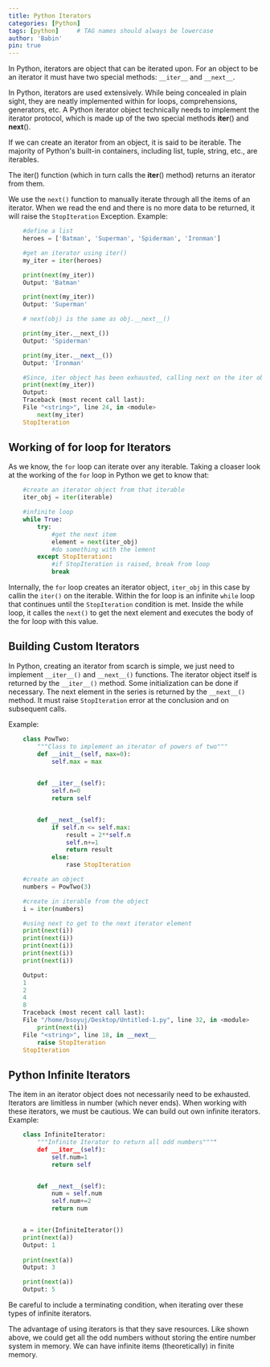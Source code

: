 ```yaml
---
title: Python Iterators
categories: [Python]
tags: [python]     # TAG names should always be lowercase
author: 'Babin'
pin: true
---
```


In Python, iterators are object that can be iterated upon.  For an object to be an iterator it must have two special methods: `__iter__` and `__next__`.

In Python, iterators are used extensively. While being concealed in plain sight, they are neatly implemented within for loops, comprehensions, generators, etc. A Python iterator object technically needs to implement the iterator protocol, which is made up of the two special methods __iter__() and __next__().

If we can create an iterator from an object, it is said to be iterable. The majority of Python's built-in containers, including list, tuple, string, etc., are iterables.


The iter() function (which in turn calls the __iter__() method) returns an iterator from them.

We use the `next()` function to manually iterate through all the items of an iterator. When we read the end and there is no more data to be returned, it will raise the `StopIteration` Exception. 
Example: 
```python
    #define a list
    heroes = ['Batman', 'Superman', 'Spiderman', 'Ironman']

    #get an iterator using iter()
    my_iter = iter(heroes)

    print(next(my_iter))
    Output: 'Batman'

    print(next(my_iter))
    Output: 'Superman'

    # next(obj) is the same as obj.__next__()

    print(my_iter.__next_())
    Output: 'Spiderman'

    print(my_iter.__next__())
    Output: 'Ironman'

    #Since, iter object has been exhausted, calling next on the iter obj will raise an error - no items left
    print(next(my_iter))
    Output:
    Traceback (most recent call last):
    File "<string>", line 24, in <module>
        next(my_iter)
    StopIteration
```

## Working of for loop for Iterators
As we know, the `for` loop can iterate over any iterable. Taking a cloaser look at the working of the `for` loop in Python we get to know that:
```python
    #create an iterator object from that iterable
    iter_obj = iter(iterable)

    #infinite loop
    while True:
        try:
            #get the next item
            element = next(iter_obj)
            #do something with the lement
        except StopIteration:
            #if StopIteration is raised, break from loop
            break
```
Internally, the `for` loop creates an iterator object, `iter_obj` in this case by callin the `iter()` on the iterable. Within the for loop is an infinite `while` loop that continues until the `StopIteration` condition is met. Inside the while loop, it calles the `next()` to get the next element and executes the body of the for loop with this value. 


## Building Custom Iterators
In Python, creating an iterator from scarch is simple, we just need to implement `__iter__()` and `__next__()` functions. The iterator object itself is returned by the `__iter__()` method. Some initialization can be done if necessary. The next element in the series is returned by the `__next__()` method. It must raise `StopIteration` error at the conclusion and on subsequent calls. 

Example: 
```python
    class PowTwo:
        """Class to implement an iterator of powers of two"""
        def __init__(self, max=0):
            self.max = max

        
        def __iter__(self):
            self.n=0
            return self


        def __next__(self):
            if self.n <= self.max:
                result = 2**self.n
                self.n+=1
                return result
            else:
                rase StopIteration

    #create an object
    numbers = PowTwo(3)

    #create in iterable from the object
    i = iter(numbers)

    #using next to get to the next iterator element
    print(next(i))
    print(next(i))
    print(next(i))
    print(next(i))
    print(next(i))

    Output:
    1
    2
    4
    8
    Traceback (most recent call last):
    File "/home/bsoyuj/Desktop/Untitled-1.py", line 32, in <module>
        print(next(i))
    File "<string>", line 18, in __next__
        raise StopIteration
    StopIteration
```


## Python Infinite Iterators
The item in an iterator object does not necessarily need to be exhausted.
Iterators are limitless in number (which never ends). When working with these iterators, we must be cautious. We can build out own infinite iterators.
Example:
```python
    class InfiniteIterator:
        """Infinite Iterator to return all odd numbers""""
        def __iter__(self):
            self.num=1
            return self


        def __next__(self):
            num = self.num
            self.num+=2
            return num


    a = iter(InfiniteIterator())
    print(next(a))
    Output: 1
    
    print(next(a))
    Output: 3

    print(next(a))
    Output: 5
```
Be careful to include a terminating condition, when iterating over these types of infinite iterators.

The advantage of using iterators is that they save resources. Like shown above, we could get all the odd numbers without storing the entire number system in memory. We can have infinite items (theoretically) in finite memory.
